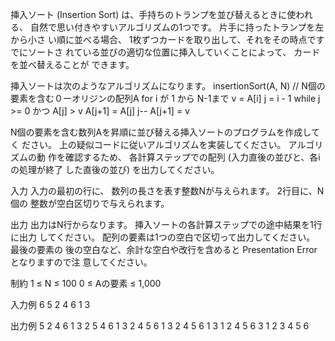 挿入ソート (Insertion Sort) は、手持ちのトランプを並び替えるときに使われる、 自然で思い付きやすいアルゴリズムの1つです。 片手に持ったトランプを左から小さ い順に並べる場合、 1枚ずつカードを取り出して、それをその時点ですでにソートさ れている並びの適切な位置に挿入していくことによって、 カードを並べ替えることが できます。

挿入ソートは次のようなアルゴリズムになります。
insertionSort(A, N)  // N個の要素を含む０ーオリジンの配列A
    for i が 1 から N-1まで
        v = A[i]
        j = i - 1
        while j >= 0 かつ A[j] > v
            A[j+1] = A[j]
            j--
        A[j+1] = v

N個の要素を含む数列Aを昇順に並び替える挿入ソートのプログラムを作成してく ださい。 上の疑似コードに従いアルゴリズムを実装してください。 アルゴリズムの動 作を確認するため、 各計算ステップでの配列 (入力直後の並びと、各iの処理が終了 した直後の並び) を出力してください。

入力
入力の最初の行に、 数列の長さを表す整数Nが与えられます。 2行目に、N個の 整数が空白区切りで与えられます。

出力
出力はN行からなります。 挿入ソートの各計算ステップでの途中結果を1行に出力 してください。 配列の要素は1つの空白で区切って出力してください。 最後の要素の 後の空白など、余計な空白や改行を含めると Presentation Error となりますので注 意してください。

制約
1 ≤ N ≤ 100    0 ≤ Aの要素 ≤ 1,000

入力例
6
5 2 4 6 1 3

出力例
5 2 4 6 1 3
2 5 4 6 1 3
2 4 5 6 1 3
2 4 5 6 1 3
1 2 4 5 6 3
1 2 3 4 5 6